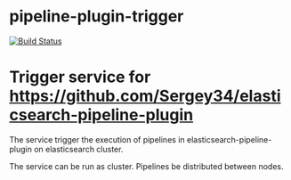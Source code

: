 # pipeline-plugin-trigger

[![Build Status](https://travis-ci.org/Sergey34/pipeline-plugin-trigger.svg?branch=master)](https://travis-ci.org/Sergey34/pipeline-plugin-trigger)

# Trigger service for https://github.com/Sergey34/elasticsearch-pipeline-plugin

The service trigger the execution of pipelines in elasticsearch-pipeline-plugin on elasticsearch cluster.

The service can be run as cluster. Pipelines be distributed between nodes.

